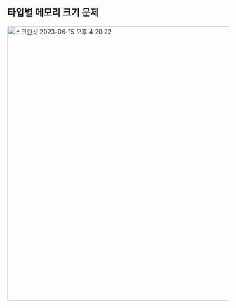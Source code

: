 ## 타입별 메모리 크기 문제
<img width="626" alt="스크린샷 2023-06-15 오후 4 20 22" src="https://github.com/kimkyuchul/Algorithm/assets/25146374/429ab06c-948a-4912-bb98-8316650f179a">
